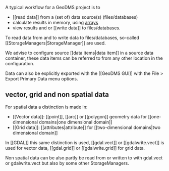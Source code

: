 A typical workflow for a GeoDMS project is to
- [[read data]] from a (set of) data source(s) (files/databases)
- calculate results in memory, using [arrays](https://en.wikipedia.org/wiki/Array_data_structure)
- view results and or [[write data]] to files/databases.

To read data from and to write data to files/databases, so-called [[StorageManagers|StorageManager]] are used.

We advise to configure source [[data items|data item]] in a source data container, these data items can be referred to from any other location in the configuration.

Data can also be explicitly exported with the [[GeoDMS GUI]] with the File > Export Primary Data menu options.

## vector, grid and non spatial data

For spatial data a distinction is made in:

-   [[Vector data]]: [[point]], [[arc]] or [[polygon]] geometry data for [[one-dimensional domains|one dimensional domain]]
-   [[Grid data]]: [[attributes|attribute]] for [[two-dimensional domains|two dimensional domain]]

In [[GDAL]] this same distinction is used, [[gdal.vect]] or [[gdalwrite.vect]] is used for vector data, [[gdal.grid]] or [[gdalwrite.grid]] for grid data.

Non spatial data can be also partly be read from or written to with gdal.vect or gdalwrite.vect but also by some other StorageManagers.